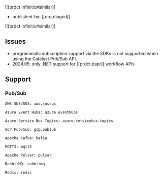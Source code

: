 
![[prdct.infinitic#similar]]
- published-by: [[org.diagrid]]

![[prdct.infinitic#similar]]

## Issues

- programmatic subscription support via the SDKs is not supported when using the Catalyst Pub/Sub API.
- 2024.05: only .NET support for [[prdct.dapr]] workflow APIs

## Support

### Pub/Sub

    AWS SNS/SQS: aws.snssqs

    Azure Event Hubs: azure.eventhubs

    Azure Service Bus Topics: azure.servicebus.topics

    GCP Pub/Sub: gcp.pubsub

    Apache Kafka: kafka

    MQTT3: mqtt3

    Apache Pulsar: pulsar

    RabbitMQ: rabbitmq

    Redis: redis